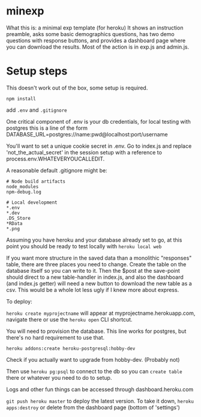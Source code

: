 # minexp
What this is: a minimal exp template (for heroku)
It shows an instruction preamble, asks some basic demographics questions, has two demo questions with response buttons, and provides a dashboard page where you can download the results.
Most of the action is in exp.js and admin.js.

# Setup steps
This doesn't work out of the box, some setup is required.

```npm install```

add ```.env``` and ```.gitignore```

One critical component of .env is your db credentials, for local testing with postgres this is a line of the form DATABASE_URL=postgres://name:pwd@localhost:port/username

You'll want to set a unique cookie secret in .env. Go to index.js and replace 'not_the_actual_secret' in the session setup with a reference to process.env.WHATEVERYOUCALLEDIT.

A reasonable default .gitignore might be:

```
# Node build artifacts
node_modules
npm-debug.log

# Local development
*.env
*.dev
.DS_Store
*RData
*.png
```
Assuming you have heroku and your database already set to go, at this point you should be ready to test locally with ```heroku local web```

If you want more structure in the saved data than a monolithic "responses" table, there are three places you need to change. Create the table on the database itself so you can write to it. Then the $post at the save-point should direct to a new table-handler in index.js, and also the dashboard (and index.js getter) will need a new button to download the new table as a csv. This would be a whole lot less ugly if I knew more about express.

To deploy:

```heroku create myprojectname``` will appear at myprojectname.herokuapp.com, navigate there or use the ```heroku open``` CLI shortcut.

You will need to provision the database. This line works for postgres, but there's no hard requirement to use that.

```heroku addons:create heroku-postgresql:hobby-dev```

Check if you actually want to upgrade from hobby-dev. (Probably not)

Then use ```heroku pg:psql``` to connect to the db so you can ```create table``` there or whatever you need to do to setup.

Logs and other fun things can be accessed through dashboard.heroku.com

```git push heroku master``` to deploy the latest version. To take it down, ```heroku apps:destroy``` or delete from the dashboard page (bottom of 'settings')